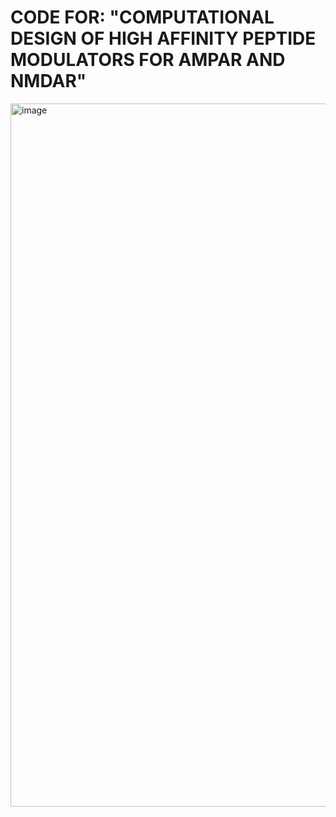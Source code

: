 <h1>CODE FOR: "COMPUTATIONAL DESIGN OF HIGH AFFINITY PEPTIDE MODULATORS FOR AMPAR AND NMDAR"</h1>
<img width="1100" height="1125" alt="image" src="https://github.com/user-attachments/assets/f75a48c1-2511-4f1f-a869-f8bbbb996a82" />
